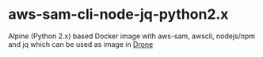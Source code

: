# aws-sam-cli-node-jq-python2.x
Alpine (Python 2.x) based Docker image with aws-sam, awscli, nodejs/npm and jq which can be used as image in [Drone](https://drone.io/)
